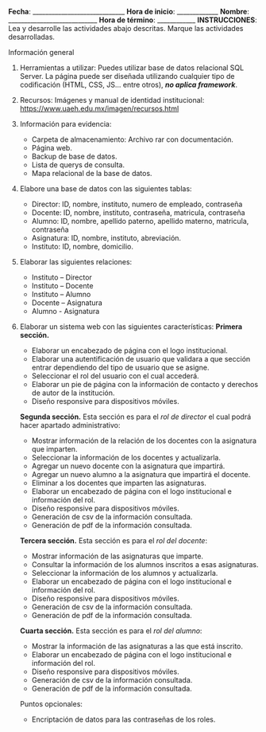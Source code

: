 **Fecha**: _____________________________     **Hora de inicio**: _____________
**Nombre**:  ____________________________   **Hora de término**: ____________
**INSTRUCCIONES**: Lea y desarrolle las actividades abajo descritas. Marque las actividades desarrolladas.

Información general
1. Herramientas a utilizar:
Puedes utilizar base de datos relacional SQL Server.
La página puede ser diseñada utilizando cualquier tipo de codificación (HTML, CSS, JS... entre otros), ***no aplica framework***.

2. Recursos:
Imágenes y manual de identidad institucional: https://www.uaeh.edu.mx/imagen/recursos.html

3. Información para evidencia:
    - Carpeta de almacenamiento: Archivo rar con documentación.
    - Página web.
    - Backup de base de datos.
    - Lista de querys de consulta.
    - Mapa relacional de la base de datos.

4. Elabore una base de datos con las siguientes tablas:
    - Director: ID, nombre, instituto, numero de empleado, contraseña
    - Docente: ID, nombre, instituto, contraseña, matricula, contraseña
    - Alumno: ID, nombre, apellido paterno, apellido materno, matricula, contraseña
    - Asignatura: ID, nombre, instituto, abreviación.
    - Instituto: ID, nombre, domicilio.

5. Elaborar las siguientes relaciones:
    - Instituto – Director
    - Instituto – Docente
    - Instituto – Alumno
    - Docente – Asignatura
    - Alumno - Asignatura

6. Elaborar un sistema web con las siguientes características:
    **Primera sección.**
    - Elaborar un encabezado de página con el logo institucional.
    - Elaborar una autentificación de usuario que validara a que sección entrar dependiendo del tipo de usuario que se asigne. 
    - Seleccionar el rol del usuario con el cual accederá.
    - Elaborar un pie de página con la información de contacto y derechos de autor de la institución.
    - Diseño responsive para dispositivos móviles.

    **Segunda sección.**
    Esta sección es para el *rol de director* el cual podrá hacer apartado administrativo:
    - Mostrar información de la relación de los docentes con la asignatura que imparten.
    - Seleccionar la información de los docentes y actualizarla.
    - Agregar un nuevo docente con la asignatura que impartirá.
    - Agregar un nuevo alumno a la asignatura que impartirá el docente.
    - Eliminar a los docentes que imparten las asignaturas.
    - Elaborar un encabezado de página con el logo institucional e información del rol.
    - Diseño responsive para dispositivos móviles.
    - Generación de csv de la información consultada.
    - Generación de pdf de la información consultada.

    **Tercera sección.**
    Esta sección es para el *rol del docente*:
    - Mostrar información de las asignaturas que imparte.
    - Consultar la información de los alumnos inscritos a esas asignaturas.
    - Seleccionar la información de los alumnos y actualizarla.
    - Elaborar un encabezado de página con el logo institucional e información del rol.
    - Diseño responsive para dispositivos móviles.
    - Generación de csv de la información consultada.
    - Generación de pdf de la información consultada.

    **Cuarta sección.**
    Esta sección es para el *rol del alumno*:
    - Mostrar la información de las asignaturas a las que está inscrito.
    - Elaborar un encabezado de página con el logo institucional e información del rol.
    - Diseño responsive para dispositivos móviles.
    - Generación de csv de la información consultada.
    - Generación de pdf de la información consultada.

    Puntos opcionales:
    - Encriptación de datos para las contraseñas de los roles.